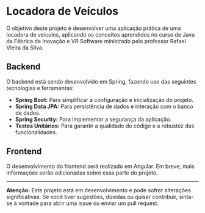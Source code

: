 # Locadora de Veículos

O objetivo deste projeto é desenvolver uma aplicação prática de uma locadora de veículos, aplicando os conceitos aprendidos no curso de Java da Fábrica de Inovação e VR Software ministrado pelo professor Rafael Vieira da Silva.

## Backend

O backend está sendo desenvolvido em Spring, fazendo uso das seguintes tecnologias e ferramentas:

- **Spring Boot:** Para simplificar a configuração e inicialização do projeto.
- **Spring Data JPA:** Para persistência de dados e interação com o banco de dados.
- **Spring Security:** Para implementar a segurança da aplicação.
- **Testes Unitários:** Para garantir a qualidade do código e a robustez das funcionalidades.

## Frontend

O desenvolvimento do frontend será realizado em Angular. Em breve, mais informações serão adicionadas sobre essa parte do projeto.

---

**Atenção:** Este projeto está em desenvolvimento e pode sofrer alterações significativas. Se você tiver sugestões, dúvidas ou quiser contribuir, sinta-se à vontade para abrir uma issue ou enviar um pull request.
